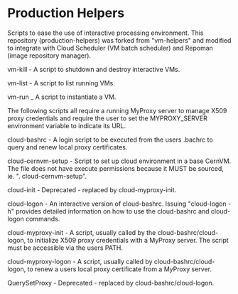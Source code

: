 # Production Helpers

Scripts to ease the use of interactive processing environment. This repository
(production-helpers) was forked from "vm-helpers" and modified to integrate with
Cloud Scheduler (VM batch scheduler) and Repoman (image repository manager).

vm-kill                 - A script to shutdown and destroy interactive VMs.

vm-list                 - A script to list running VMs.

vm-run                  _ A script to instantiate a VM.


The following scripts all require a running MyProxy server to manage X509 proxy credentials
and require the user to set the MYPROXY_SERVER environment variable to indicate its URL.

cloud-bashrc            - A login script to be executed from the users .bachrc to query 
                          and renew local proxy certificates.

cloud-cernvm-setup      - Script to set up cloud environment in a base CernVM. The file
                          does not have execute permissions because it MUST be sourced, 
                          ie. ". cloud-cernvm-setup".

cloud-init              - Deprecated - replaced by cloud-myproxy-init.

cloud-logon             - An interactive version of cloud-bashrc. Issuing "cloud-logon -h"
                          provides detailed information on how to use the cloud-bashrc and
                          cloud-logon commands.

cloud-myproxy-init      - A script, usually called by the cloud-bashrc/cloud-logon, to
                          initialize X509 proxy credentials with a MyProxy server. The 
                          script must be accessible via the users PATH.

cloud-myproxy-logon     - A script, usually called by cloud-bashrc/cloud-logon, to renew
                          a users local proxy certificate from a MyProxy server.

QuerySetProxy           - Deprecated - replaced by cloud-bashrc/cloud-logon.
